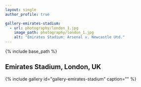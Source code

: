 ```yaml
---
layout: single
author_profile: true

gallery-emirates-stadium:
  - url: photography/london_1.jpg
    image_path: photography/london_1.jpg
    alt: "Emirates Stadium: Arsenal v. Newcastle Utd."
---
```


{% include base_path %}

## Emirates Stadium, London, UK

{% include gallery id="gallery-emirates-stadium" caption="" %}


